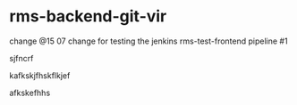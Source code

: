 # rms-backend-git-vir
change @15 07
change for testing the jenkins rms-test-frontend pipeline #1

sjfncrf

kafkskjfhskflkjef

afkskefhhs
